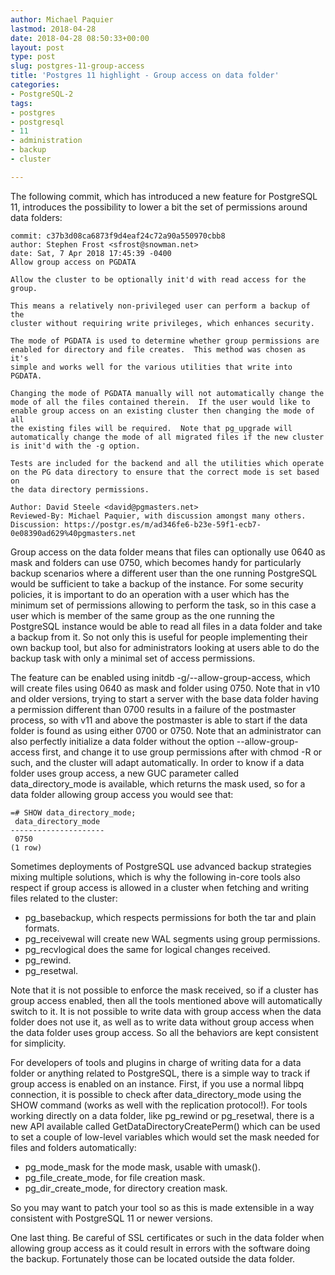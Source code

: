 ```yaml
---
author: Michael Paquier
lastmod: 2018-04-28
date: 2018-04-28 08:50:33+00:00
layout: post
type: post
slug: postgres-11-group-access
title: 'Postgres 11 highlight - Group access on data folder'
categories:
- PostgreSQL-2
tags:
- postgres
- postgresql
- 11
- administration
- backup
- cluster

---
```


The following commit, which has introduced a new feature for PostgreSQL 11,
introduces the possibility to lower a bit the set of permissions around
data folders:

    commit: c37b3d08ca6873f9d4eaf24c72a90a550970cbb8
    author: Stephen Frost <sfrost@snowman.net>
    date: Sat, 7 Apr 2018 17:45:39 -0400
    Allow group access on PGDATA

    Allow the cluster to be optionally init'd with read access for the group.

    This means a relatively non-privileged user can perform a backup of the
    cluster without requiring write privileges, which enhances security.

    The mode of PGDATA is used to determine whether group permissions are
    enabled for directory and file creates.  This method was chosen as it's
    simple and works well for the various utilities that write into PGDATA.

    Changing the mode of PGDATA manually will not automatically change the
    mode of all the files contained therein.  If the user would like to
    enable group access on an existing cluster then changing the mode of all
    the existing files will be required.  Note that pg_upgrade will
    automatically change the mode of all migrated files if the new cluster
    is init'd with the -g option.

    Tests are included for the backend and all the utilities which operate
    on the PG data directory to ensure that the correct mode is set based on
    the data directory permissions.

    Author: David Steele <david@pgmasters.net>
    Reviewed-By: Michael Paquier, with discussion amongst many others.
    Discussion: https://postgr.es/m/ad346fe6-b23e-59f1-ecb7-0e08390ad629%40pgmasters.net

Group access on the data folder means that files can optionally use 0640 as
mask and folders can use 0750, which becomes handy for particularly backup
scenarios where a different user than the one running PostgreSQL would be
sufficient to take a backup of the instance.  For some security policies,
it is important to do an operation with a user which has the minimum set
of permissions allowing to perform the task, so in this case a user which
is member of the same group as the one running the PostgreSQL instance would
be able to read all files in a data folder and take a backup from it.  So
not only this is useful for people implementing their own backup tool, but
also for administrators looking at users able to do the backup task with only
a minimal set of access permissions.

The feature can be enabled using initdb -g/--allow-group-access, which will
create files using 0640 as mask and folder using 0750.  Note that in
v10 and older versions, trying to start a server with the base data
folder having a permission different than 0700 results in a failure of
the postmaster process, so with v11 and above the postmaster is able to
start if the data folder is found as using either 0700 or 0750.  Note
that an administrator can also perfectly initialize a data folder without
the option --allow-group-access first, and change it to use group
permissions after with chmod -R or such, and the cluster will adapt
automatically.  In order to know if a data folder uses group access,
a new GUC parameter called data\_directory\_mode is available, which
returns the mask used, so for a data folder allowing group access
you would see that:

    =# SHOW data_directory_mode;
     data_directory_mode
    ---------------------
     0750
    (1 row)

Sometimes deployments of PostgreSQL use advanced backup strategies
mixing multiple solutions, which is why the following in-core tools
also respect if group access is allowed in a cluster when fetching
and writing files related to the cluster:

  * pg\_basebackup, which respects permissions for both the tar and plain
  formats.
  * pg\_receivewal will create new WAL segments using group permissions.
  * pg\_recvlogical does the same for logical changes received.
  * pg\_rewind.
  * pg\_resetwal.

Note that it is not possible to enforce the mask received, so if a
cluster has group access enabled, then all the tools mentioned above
will automatically switch to it.  It is not possible to write data
with group access when the data folder does not use it, as well as
to write data without group access when the data folder uses group
access.  So all the behaviors are kept consistent for simplicity.

For developers of tools and plugins in charge of writing data for a
data folder or anything related to PostgreSQL, there is a simple
way to track if group access is enabled on an instance.  First,
if you use a normal libpq connection, it is possible to check after
data\_directory\_mode using the SHOW command (works as well with
the replication protocol!).  For tools working directly on a data
folder, like pg\_rewind or pg\_resetwal, there is a new API
available called GetDataDirectoryCreatePerm() which can be used to
set a couple of low-level variables which would set the mask needed
for files and folders automatically:

  * pg\_mode\_mask for the mode mask, usable with umask().
  * pg\_file\_create_mode, for file creation mask.
  * pg\_dir\_create_mode, for directory creation mask.

So you may want to patch your tool so as this is made extensible in a
way consistent with PostgreSQL 11 or newer versions.

One last thing.  Be careful of SSL certificates or such in the data
folder when allowing group access as it could result in errors with
the software doing the backup.  Fortunately those can be located outside
the data folder.
